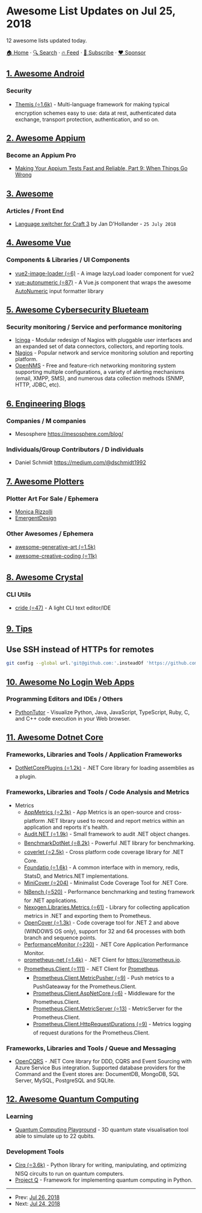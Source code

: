 # Awesome List Updates on Jul 25, 2018

12 awesome lists updated today.

[🏠 Home](/README.md) · [🔍 Search](https://www.trackawesomelist.com/search/) · [🔥 Feed](https://www.trackawesomelist.com/rss.xml) · [📮 Subscribe](https://trackawesomelist.us17.list-manage.com/subscribe?u=d2f0117aa829c83a63ec63c2f&id=36a103854c) · [❤️  Sponsor](https://github.com/sponsors/theowenyoung)



## [1. Awesome Android](/content/JStumpp/awesome-android/README.md)

### Security

*   [Themis (⭐1.6k)](https://github.com/cossacklabs/themis) - Multi-language framework for making typical encryption schemes easy to use: data at rest, authenticated data exchange, transport protection, authentication, and so on.

## [2. Awesome Appium](/content/SrinivasanTarget/awesome-appium/README.md)

### Become an Appium Pro

*   [Making Your Appium Tests Fast and Reliable, Part 9: When Things Go Wrong](https://appiumpro.com/editions/27)

## [3. Awesome](/content/craftcms/awesome/README.md)

### Articles / Front End

*   [Language switcher for Craft 3](https://www.thebasement.be/language-switcher-for-craft-3/) by Jan D'Hollander - `25 July 2018`

## [4. Awesome Vue](/content/vuejs/awesome-vue/README.md)

### Components & Libraries / UI Components

*   [vue2-image-loader (⭐6)](https://github.com/leepyng/vue2-image-loader) - A image lazyLoad loader component for vue2
*   [vue-autonumeric (⭐87)](https://github.com/autoNumeric/vue-autoNumeric) - A Vue.js component that wraps the awesome [AutoNumeric](http://autonumeric.org/) input formatter library

## [5. Awesome Cybersecurity Blueteam](/content/fabacab/awesome-cybersecurity-blueteam/README.md)

### Security monitoring / Service and performance monitoring

*   [Icinga](https://icinga.com/) - Modular redesign of Nagios with pluggable user interfaces and an expanded set of data connectors, collectors, and reporting tools.
*   [Nagios](https://nagios.org) - Popular network and service monitoring solution and reporting platform.
*   [OpenNMS](https://opennms.org/) - Free and feature-rich networking monitoring system supporting multiple configurations, a variety of alerting mechanisms (email, XMPP, SMS), and numerous data collection methods (SNMP, HTTP, JDBC, etc).

## [6. Engineering Blogs](/content/kilimchoi/engineering-blogs/README.md)

### Companies / M companies

*   Mesosphere <https://mesosphere.com/blog/>

### Individuals/Group Contributors / D individuals

*   Daniel Schmidt <https://medium.com/@dschmidt1992>

## [7. Awesome Plotters](/content/beardicus/awesome-plotters/README.md)

### Plotter Art For Sale / Ephemera

*   [Monica Rizzolli](https://www.saatchiart.com/account/artworks/155196)
*   [EmergentDesign](https://emergentdesign.bigcartel.com/products)

### Other Awesomes / Ephemera

*   [awesome-generative-art (⭐1.5k)](https://github.com/kosmos/awesome-generative-art)
*   [awesome-creative-coding (⭐11k)](https://github.com/terkelg/awesome-creative-coding)

## [8. Awesome Crystal](/content/veelenga/awesome-crystal/README.md)

### CLI Utils

*   [cride (⭐47)](https://github.com/j8r/cride) - A light CLI text editor/IDE

## [9. Tips](/content/git-tips/tips/README.md)

## Use SSH instead of HTTPs for remotes

```sh
git config --global url.'git@github.com:'.insteadOf 'https://github.com/'
```

## [10. Awesome No Login Web Apps](/content/aviaryan/awesome-no-login-web-apps/README.md)

### Programming Editors and IDEs / Others

*   [PythonTutor](http://pythontutor.com/visualize.html#mode=edit) - Visualize Python, Java, JavaScript, TypeScript, Ruby, C, and C++ code execution in your Web browser.

## [11. Awesome Dotnet Core](/content/thangchung/awesome-dotnet-core/README.md)

### Frameworks, Libraries and Tools / Application Frameworks

*   [DotNetCorePlugins (⭐1.2k)](https://github.com/natemcmaster/DotNetCorePlugins) - .NET Core library for loading assemblies as a plugin.

### Frameworks, Libraries and Tools / Code Analysis and Metrics

*   Metrics
    *   [AppMetrics (⭐2.1k)](https://github.com/alhardy/AppMetrics) - App Metrics is an open-source and cross-platform .NET library used to record and report metrics within an application and reports it's health.
    *   [Audit.NET (⭐1.9k)](https://github.com/thepirat000/Audit.NET) - Small framework to audit .NET object changes.
    *   [BenchmarkDotNet (⭐8.2k)](https://github.com/dotnet/BenchmarkDotNet) - Powerful .NET library for benchmarking.
    *   [coverlet (⭐2.5k)](https://github.com/tonerdo/coverlet) - Cross platform code coverage library for .NET Core.
    *   [Foundatio (⭐1.6k)](https://github.com/exceptionless/Foundatio#metrics) - A common interface with in memory, redis, StatsD, and Metrics.NET implementations.
    *   [MiniCover (⭐204)](https://github.com/lucaslorentz/minicover) - Minimalist Code Coverage Tool for .NET Core.
    *   [NBench (⭐520)](https://github.com/petabridge/NBench) - Performance benchmarking and testing framework for .NET applications.
    *   [Nexogen.Libraries.Metrics (⭐61)](https://github.com/nexogen-international/Nexogen.Libraries.Metrics) - Library for collecting application metrics in .NET and exporting them to Prometheus.
    *   [OpenCover (⭐1.3k)](https://github.com/OpenCover/opencover) - Code coverage tool for .NET 2 and above (WINDOWS OS only), support for 32 and 64 processes with both branch and sequence points.
    *   [PerformanceMonitor (⭐230)](https://github.com/dotnet-architecture/PerformanceMonitor) - .NET Core Application Performance Monitor.
    *   [prometheus-net (⭐1.4k)](https://github.com/prometheus-net/prometheus-net) - .NET Client for <https://prometheus.io>.
    *   [Prometheus.Client (⭐111)](https://github.com/PrometheusClientNet/Prometheus.Client) - .NET Client for [Prometheus](https://prometheus.io).
        *   [Prometheus.Client.MetricPusher (⭐9)](https://github.com/PrometheusClientNet/Prometheus.Client.MetricPusher) -  Push metrics to a PushGateaway for the Prometheus.Client.
        *   [Prometheus.Client.AspNetCore (⭐6)](https://github.com/PrometheusClientNet/Prometheus.Client.AspNetCore) -  Middleware for the Prometheus.Client.
        *   [Prometheus.Client.MetricServer (⭐13)](https://github.com/PrometheusClientNet/Prometheus.Client.MetricServer) -  MetricServer for the Prometheus.Client.
        *   [Prometheus.Client.HttpRequestDurations (⭐9)](https://github.com/PrometheusClientNet/Prometheus.Client.HttpRequestDurations) -  Metrics logging of request durations for the Prometheus.Client.

### Frameworks, Libraries and Tools / Queue and Messaging

*   [OpenCQRS](https://github.com/OpenCQRS/OpenCQRS) - .NET Core library for DDD, CQRS and Event Sourcing with Azure Service Bus integration. Supported database providers for the Command and the Event stores are: DocumentDB, MongoDB, SQL Server, MySQL, PostgreSQL and SQLite.

## [12. Awesome Quantum Computing](/content/desireevl/awesome-quantum-computing/README.md)

### Learning

*   [Quantum Computing Playground](http://www.quantumplayground.net/#/home) - 3D quantum state visualisation tool able to simulate up to 22 qubits.

### Development Tools

*   [Cirq (⭐3.6k)](https://github.com/quantumlib/Cirq) - Python library for writing, manipulating, and optimizing NISQ circuits to run on quantum computers.
*   [Project Q](http://projectq.ch/) - Framework for implementing quantum computing in Python.

---

- Prev: [Jul 26, 2018](/content/2018/07/26/README.md)
- Next: [Jul 24, 2018](/content/2018/07/24/README.md)